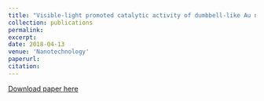 ```yaml
---
title: "Visible-light promoted catalytic activity of dumbbell-like Au nanorods supported on graphene/TiO2 sheets towards hydrogenation reaction"
collection: publications
permalink: 
excerpt: 
date: 2018-04-13
venue: 'Nanotechnology'
paperurl: 
citation: 
---
```


[Download paper here](https://iopscience.iop.org/article/10.1088/1361-6528/aab9c2/meta)
